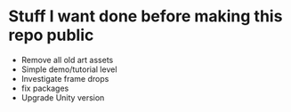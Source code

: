 # Stuff I want done before making this repo public

- Remove all old art assets
- Simple demo/tutorial level
- Investigate frame drops
- fix packages
- Upgrade Unity version